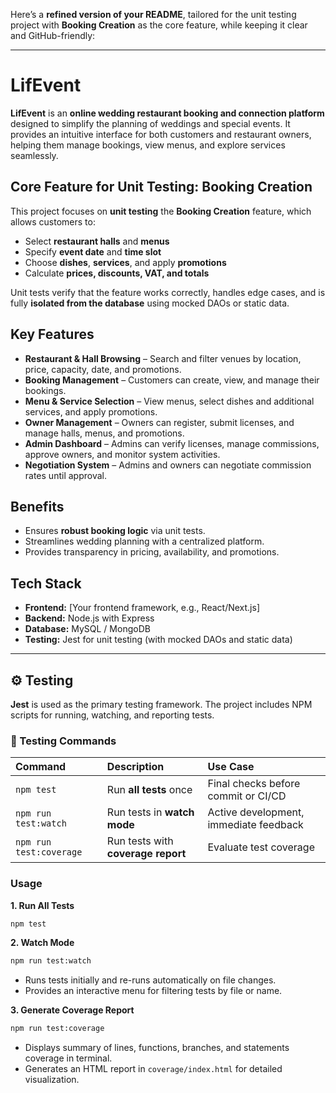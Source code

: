 Here’s a **refined version of your README**, tailored for the unit testing project with **Booking Creation** as the core feature, while keeping it clear and GitHub-friendly:

---

# LifEvent

**LifEvent** is an **online wedding restaurant booking and connection platform** designed to simplify the planning of weddings and special events. It provides an intuitive interface for both customers and restaurant owners, helping them manage bookings, view menus, and explore services seamlessly.

## Core Feature for Unit Testing: Booking Creation

This project focuses on **unit testing** the **Booking Creation** feature, which allows customers to:

* Select **restaurant halls** and **menus**
* Specify **event date** and **time slot**
* Choose **dishes**, **services**, and apply **promotions**
* Calculate **prices, discounts, VAT, and totals**

Unit tests verify that the feature works correctly, handles edge cases, and is fully **isolated from the database** using mocked DAOs or static data.

## Key Features

* **Restaurant & Hall Browsing** – Search and filter venues by location, price, capacity, date, and promotions.
* **Booking Management** – Customers can create, view, and manage their bookings.
* **Menu & Service Selection** – View menus, select dishes and additional services, and apply promotions.
* **Owner Management** – Owners can register, submit licenses, and manage halls, menus, and promotions.
* **Admin Dashboard** – Admins can verify licenses, manage commissions, approve owners, and monitor system activities.
* **Negotiation System** – Admins and owners can negotiate commission rates until approval.

## Benefits

* Ensures **robust booking logic** via unit tests.
* Streamlines wedding planning with a centralized platform.
* Provides transparency in pricing, availability, and promotions.

## Tech Stack

* **Frontend:** [Your frontend framework, e.g., React/Next.js]
* **Backend:** Node.js with Express
* **Database:** MySQL / MongoDB
* **Testing:** Jest for unit testing (with mocked DAOs and static data)

---

## ⚙️ Testing

**Jest** is used as the primary testing framework. The project includes NPM scripts for running, watching, and reporting tests.

### 🏃 Testing Commands

| Command                 | Description                        | Use Case                               |
| :---------------------- | :--------------------------------- | :------------------------------------- |
| `npm test`              | Run **all tests** once             | Final checks before commit or CI/CD    |
| `npm run test:watch`    | Run tests in **watch mode**        | Active development, immediate feedback |
| `npm run test:coverage` | Run tests with **coverage report** | Evaluate test coverage                 |

### Usage

**1. Run All Tests**

```bash
npm test
```

**2. Watch Mode**

```bash
npm run test:watch
```

* Runs tests initially and re-runs automatically on file changes.
* Provides an interactive menu for filtering tests by file or name.

**3. Generate Coverage Report**

```bash
npm run test:coverage
```

* Displays summary of lines, functions, branches, and statements coverage in terminal.
* Generates an HTML report in `coverage/index.html` for detailed visualization.